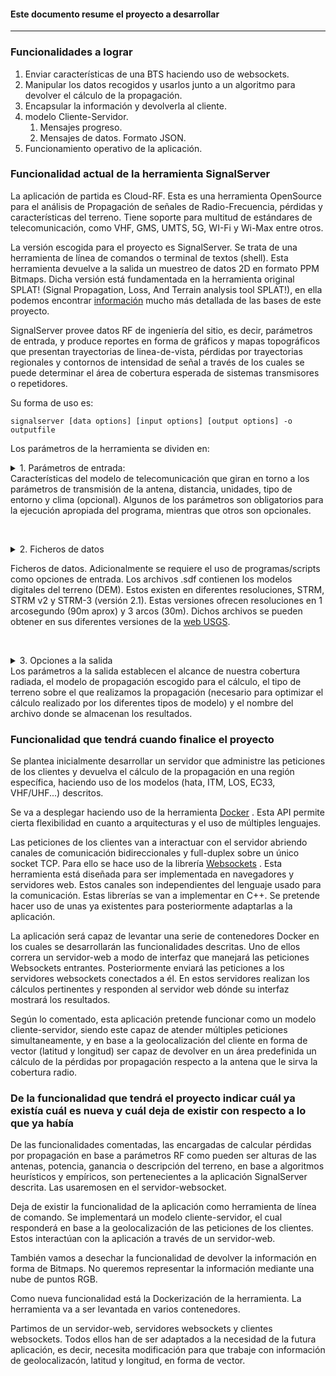 #### Este documento resume el proyecto a desarrollar
------
### Funcionalidades a lograr

1. Enviar características de una BTS haciendo uso de websockets.
2. Manipular los datos recogidos y usarlos junto a un algoritmo para devolver el cálculo de la propagación.
2. Encapsular la información y devolverla al cliente.
3. modelo Cliente-Servidor.
    1. Mensajes progreso.
    2. Mensajes de datos. Formato JSON.
4. Funcionamiento operativo de la aplicación.

### Funcionalidad actual de la herramienta SignalServer

La aplicación de partida es Cloud-RF. Esta es una herramienta OpenSource para el análisis de Propagación de señales de Radio-Frecuencia, pérdidas y características del terreno. Tiene soporte para multitud de estándares de telecomunicación, como VHF, GMS, UMTS, 5G, WI-Fi y Wi-Max entre otros.

La versión escogida para el proyecto es SignalServer. Se trata de una herramienta de línea de comandos o terminal de textos (shell).
Esta herramienta devuelve a la salida un muestreo de datos 2D en formato PPM Bitmaps. Dicha versión está fundamentada en la herramienta original SPLAT! (Signal Propagation, Loss, And Terrain analysis tool SPLAT!), en ella podemos encontrar [información](https://cloudrf.com/open%20source) mucho más detallada de las bases de este proyecto.

SignalServer provee datos RF de ingeniería del sitio, es decir, parámetros de entrada, y produce reportes en forma de gráficos y mapas topográficos que presentan trayectorias de linea-de-vista, pérdidas por trayectorias regionales y contornos de intensidad de señal a través de los cuales se puede determinar el área de cobertura esperada de sistemas transmisores o repetidores. 

Su forma de uso es:

`signalserver [data options] [input options] [output options] -o outputfile`

Los parámetros de la herramienta se dividen en: 

<details>  
  <summary>1. Parámetros de entrada:</summary> 
  
  ###### Input:
  
     -lat Tx Latitude (decimal degrees) -70/+70
     -lon Tx Longitude (decimal degrees) -180/+180
     -txh Tx Height (above ground)
     -rla (Optional) Rx Latitude for PPA (decimal degrees) -70/+70
     -rlo (Optional) Rx Longitude for PPA (decimal degrees) -180/+180
     -f Tx Frequency (MHz) 20MHz to 100GHz (LOS after 20GHz)
     -erp Tx Effective Radiated Power (Watts) including Tx+Rx gain
     -rxh Rx Height(s) (optional. Default=0.1)
     -rxg Rx gain dBi (optional for text report)
     -hp Horizontal Polarisation (default=vertical)
     -gc Random ground clutter (feet/meters)
     -m Metric units of measurement
     -te Terrain code 1-6 (optional)
     -terdic Terrain dielectric value 2-80 (optional)
     -tercon Terrain conductivity 0.01-0.0001 (optional)
     -cl Climate code 1-6 (optional)
     -rel Reliability for ITM model 50 to 99 (optional)
     -resample Resample Lidar input to specified resolution in meters (optional)
</details>
Características del modelo de telecomunicación que giran en torno a los parámetros de transmisión de la antena, distancia, unidades, tipo de entorno y clima (opcional). Algunos de los parámetros son obligatorios para la ejecución apropiada del programa, mientras que otros son opcionales.

<br/> <details>
  <summary>2. Ficheros de datos</summary>
 
  ###### Data:
  
     -sdf Directory containing SRTM derived .sdf DEM tiles
     -lid ASCII grid tile (LIDAR) with dimensions and resolution defined in header
     -udt User defined point clutter as decimal co-ordinates: 'latitude,longitude,height'
     -clt MODIS 17-class wide area clutter in ASCII grid format
</details>

Ficheros de datos. Adicionalmente se requiere el uso de programas/scripts como opciones de entrada. Los archivos .sdf contienen los modelos digitales del terreno (DEM). Estos existen en diferentes resoluciones, STRM, STRM v2 y STRM-3 (versión 2.1). Estas versiones ofrecen resoluciones en 1 arcosegundo (90m aprox) y 3 arcos (30m). Dichos archivos se pueden obtener en sus diferentes versiones de la [web USGS](https://dds.cr.usgs.gov/srtm/).


<br/> <details>
  <summary>3. Opciones a la salida</summary>
 
  ###### Output:
  
     -dbm Plot Rxd signal power instead of field strength
     -rt Rx Threshold (dB / dBm / dBuV/m)
     -o Filename. Required. 
     -R Radius (miles/kilometers)
     -res Pixels per tile. 300/600/1200/3600 (Optional. LIDAR res is within the tile)
     -pm Propagation model. 1: ITM, 2: LOS, 3: Hata, 4: ECC33,
     	  5: SUI, 6: COST-Hata, 7: FSPL, 8: ITWOM, 9: Ericsson, 10: Plane earth, 11: Egli VHF/UHF
     -pe Propagation model mode: 1=Urban,2=Suburban,3=Rural
     -ked Knife edge diffraction (Already on for ITM)
</details>
Los parámetros a la salida establecen el alcance de nuestra cobertura radiada, el modelo de propagación escogido para el cálculo, el tipo de terreno sobre el que realizamos la propagación (necesario para optimizar el cálculo realizado por los diferentes tipos de modelo) y el nombre del archivo donde se almacenan los resultados.


### Funcionalidad que tendrá cuando finalice el proyecto

Se plantea inicialmente desarrollar un servidor que administre las peticiones de los clientes y devuelva el cálculo de la propagación en una región específica, haciendo uso de los modelos (hata, ITM, LOS, EC33, VHF/UHF...) descritos.

Se va a desplegar haciendo uso de la herramienta [Docker](https://www.docker.com/why-docker) . Esta API permite cierta flexibilidad en cuanto a arquitecturas y el uso de múltiples lenguajes.

Las peticiones de los clientes van a interactuar con el servidor abriendo canales de comunicación bidireccionales y full-duplex sobre un único socket TCP. Para ello se hace uso de la librería [Websockets](https://github.com/facundofarias/awesome-websockets) . Esta herramienta está diseñada para ser implementada en navegadores y servidores web. Estos canales son independientes del lenguaje usado para la comunicación. Estas librerías se van a implementar en C++. Se pretende hacer uso de unas ya existentes para posteriormente adaptarlas a la aplicación.

La aplicación será capaz de levantar una serie de contenedores Docker en los cuales se desarrollarán las funcionalidades descritas. Uno de ellos correra un servidor-web a modo de interfaz que manejará las peticiones Websockets entrantes. Posteriormente enviará las peticiones a los servidores websockets conectados a él. En estos servidores realizan los cálculos pertinentes y responden al servidor web dónde su interfaz mostrará los resultados.

Según lo comentado, esta aplicación pretende funcionar como un modelo cliente-servidor, siendo este capaz de atender múltiples peticiones simultaneamente, y en base a la geolocalización del cliente en forma de vector (latitud y longitud) ser capaz de devolver en un área predefinida un cálculo de la pérdidas por propagación respecto a la antena que le sirva la cobertura radio.

### De la funcionalidad que tendrá el proyecto indicar cuál ya existía cuál es nueva y cuál deja de existir con respecto a lo que ya había

De las funcionalidades comentadas, las encargadas de calcular pérdidas por propagación en base a parámetros RF como pueden ser alturas de las antenas, potencia, ganancia o descripción del terreno, en base a algoritmos heurísticos y empíricos, son pertenecientes a la aplicación SignalServer descrita. Las usaremosen en el servidor-websocket. 

Deja de existir la funcionalidad de la aplicación como herramienta de línea de comando. Se implementará  un modelo cliente-servidor, el cual responderá en base a la geolocalización de las peticiones de los clientes. Estos interactúan con la aplicación a través de un servidor-web.

También vamos a desechar la funcionalidad de devolver la información en forma de Bitmaps. No queremos representar la información mediante una nube de puntos RGB.

Como nueva funcionalidad está la Dockerización de la herramienta. La herramienta va a ser levantada en varios contenedores.

Partimos de un servidor-web, servidores websockets y clientes websockets. Todos ellos han de ser adaptados a la necesidad de la futura aplicación, es decir, necesita modificación para que trabaje con información de geolocalizacón, latitud y longitud, en forma de vector.
